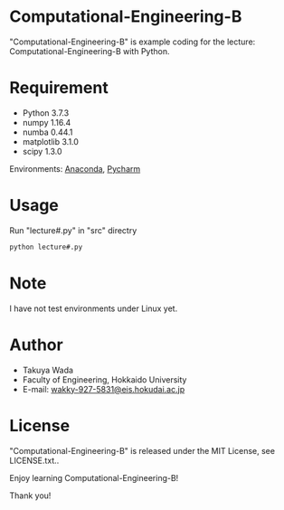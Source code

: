 # Computational-Engineering-B
 
"Computational-Engineering-B" is example coding for the lecture: Computational-Engineering-B with Python.
 
# Requirement
 
* Python 3.7.3
* numpy 1.16.4
* numba 0.44.1
* matplotlib 3.1.0
* scipy 1.3.0
 
Environments: [Anaconda](https://www.anaconda.com/distribution/), [Pycharm](https://www.jetbrains.com/pycharm/)
 
# Usage
 
Run "lecture#.py" in "src" directry
 
```bash
python lecture#.py
```
 
# Note
 
I have not test environments under Linux yet.
 
# Author
 
* Takuya Wada
* Faculty of Engineering, Hokkaido University
* E-mail: wakky-927-5831@eis.hokudai.ac.jp
 
# License
 
"Computational-Engineering-B" is released under the MIT License, see LICENSE.txt..
 
Enjoy learning Computational-Engineering-B!
 
Thank you!
